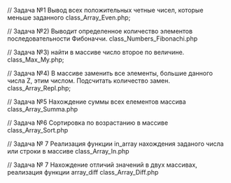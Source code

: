 ﻿//  Задача №1 Вывод всех положительных четные чисел, которые меньше заданного
class_Array_Even.php;

// Задача №2) Выводит определенное количество элементов  последовательности Фибоначчи.
class_Numbers_Fibonachi.php

// Задача №3) найти в массиве число второе по величине.
class_Max_My.php;

// Задача №4) В массиве заменить все элементы, большие данного числа Z, этим числом. Подсчитать количество замен.
class_Array_Repl.php;

// Задача №5 Нахождение суммы всех елементов массива
class_Array_Summa.php

//  Задача №6 Сортировка по возрастанию в массиве
class_Array_Sort.php

//  Задача № 7 Реализация функции in_array нахождения заданого числа или строки в массиве
class_Array_In.php

//  Задача № 7 Нахождение отличий значений в двух массивах, реализация функции array_diff
class_Array_Diff.php
